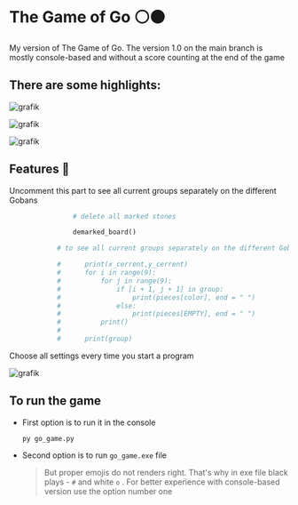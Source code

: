 # The Game of Go ⚪⚫

My version of The Game of Go. The version 1.0 on the main branch is mostly console-based
and without a score counting at the end of the game

## There are some highlights:


![grafik](https://github.com/mishaqq/go/assets/78998611/aa99db52-0f35-4176-9c1f-48e582ededb7)

![grafik](https://github.com/mishaqq/go/assets/78998611/2750fa16-19b4-4351-926b-31c0be8720ed)

![grafik](https://github.com/mishaqq/go/assets/78998611/a0bf2b92-5b89-4bee-bd4c-54e13b98ca36)


## Features 🔵

Uncomment this part to see all current groups separately on the different Gobans 

```python
                # delete all marked stones

                demarked_board()

            # to see all current groups separately on the different Gobans 

            #      print(x_cerrent,y_cerrent)
            #      for i in range(9):
            #          for j in range(9):
            #              if [i + 1, j + 1] in group:
            #                  print(pieces[color], end = " ")
            #              else:
            #                  print(pieces[EMPTY], end = " ")
            #          print()
            #  
            #      print(group)

```
Choose all settings every time you start a program

![grafik](https://github.com/mishaqq/go/assets/78998611/082ac06b-02c1-4e75-be9a-78dbf64f49e0)

## To run the game

- First option is to run it in the console
   ```
   py go_game.py
   ```
- Second option is to run ```go_game.exe``` file
  > But proper emojis do not renders right. That's why in exe file black plays - ```#``` and white ```o```
  > . For better experience with console-based version use the option number one


